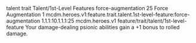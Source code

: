 <ability>
  <metadata>
    <class>talent</class>
    <feature_type>trait</feature_type>
    <file_dpath>Talent/1st-Level Features</file_dpath>
    <item_id>force-augmentation</item_id>
    <item_index>25</item_index>
    <item_name>Force Augmentation</item_name>
    <level>1</level>
    <scc>mcdm.heroes.v1:feature.trait.talent.1st-level-feature:force-augmentation</scc>
    <scdc>1.1.1:10.1.1.1:25</scdc>
    <source>mcdm.heroes.v1</source>
    <type>feature/trait/talent/1st-level-feature</type>
  </metadata>
  <effects>
    <effect type="mundane">Your damage-dealing psionic abilities gain a +1 bonus to rolled damage.</effect>
  </effects>
</ability>
